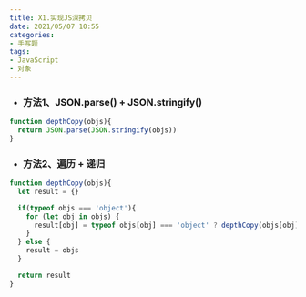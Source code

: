 ```yaml
---
title: X1.实现JS深拷贝
date: 2021/05/07 10:55
categories: 
- 手写题
tags: 
- JavaScript
- 对象
---
```


- ### 方法1、JSON.parse() + JSON.stringify()

```javascript
function depthCopy(objs){
  return JSON.parse(JSON.stringify(objs))
}
```

- ### 方法2、遍历 + 递归

```javascript
function depthCopy(objs){
  let result = {}

  if(typeof objs === 'object'){
    for (let obj in objs) {
      result[obj] = typeof objs[obj] === 'object' ? depthCopy(objs[obj]) : objs[obj]
    }
  } else {
    result = objs
  }

  return result
}
```